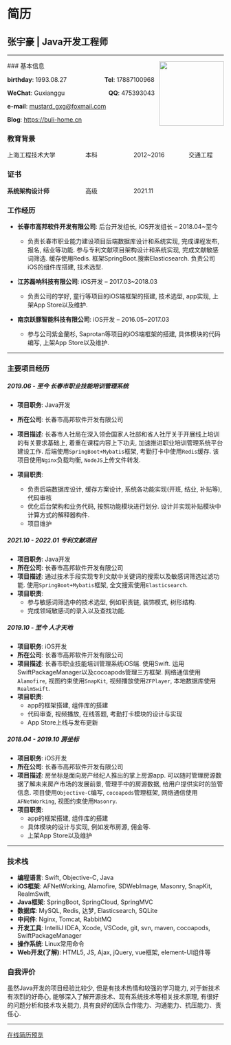 # 简历


<!--more-->



## 张宇豪 | Java开发工程师

***

<div style="float:right">
    <img src="http://mustard_gxg.gitee.io/pic/pictures/2022-02/202202222052294.jpg" width="150">
</div>
### 基本信息

**birthday**: 1993.08.27&emsp;&emsp;&emsp;&emsp;&emsp;&emsp; **Tel**: 17887100968

**WeChat**: Guxianggu&emsp;&emsp;&emsp;&emsp;&emsp;&emsp; &emsp;**QQ**: 475393043

**e-mail**: mustard_gxg@foxmail.com

**Blog**: https://buli-home.cn



### 教育背景

上海工程技术大学&emsp;&emsp;&emsp;&emsp;&emsp;本科&emsp;&emsp;&emsp;&emsp;&emsp;&emsp;2012~2016&emsp;&emsp;&emsp;&emsp;交通工程

### 证书

**系统架构设计师**&emsp;&emsp;&emsp;&emsp;&emsp;&emsp;高级&emsp;&emsp;&emsp;&emsp;&emsp;&emsp;2021.11

### 工作经历

* **长春市高邦软件开发有限公司**: 后台开发组长, iOS开发组长 – 2018.04~至今
  * 负责长春市职业能力建设项目后端数据库设计和系统实现, 完成课程发布, 报名, 结业等功能. 参与专利文献项目架构设计和系统实现, 完成文献敏感词筛选. 缓存使用Redis. 框架SpringBoot.搜索Elasticsearch. 负责公司iOS的组件库搭建, 技术选型. 

* **江苏磊响科技有限公司**: iOS开发 – 2017.03~2018.03
  * 负责公司的学好, 童行等项目的iOS端框架的搭建, 技术选型, app实现, 上架App Store以及维护. 


* **南京跃豚智能科技有限公司**: iOS开发 – 2016.05~2017.03
  * 参与公司紫金蘭杉, Saprotan等项目的iOS端框架的搭建, 具体模块的代码编写, 上架App Store以及维护. 


---

### 主要项目经历

##### 2019.06 - 至今 长春市职业技能培训管理系统

* **项目职务**: Java开发

* **所在公司**: 长春市高邦软件开发有限公司
* **项目描述**: 长春市人社局在深入领会国家人社部和省人社厅关于开展线上培训的有关要求基础上, 着重在课程内容上下功夫, 加速推进职业培训管理系统平台建设工作. 后端使用`SpringBoot+Mybatis`框架, 考勤打卡中使用`Redis`缓存. 该项目使用`Nginx`负载均衡, `NodeJS`上传文件转发. 
* **项目职责**: 
  * 负责后端数据库设计, 缓存方案设计, 系统各功能实现(开班, 结业, 补贴等), 代码审核
  * 优化后台架构和业务代码, 按照功能模块进行划分. 设计并实现补贴模块中计算方式的解释器构件. 
  * 项目维护

##### 2021.10 - 2022.01 专利文献项目

* **项目职务**: Java开发
* **所在公司**: 长春市高邦软件开发有限公司
* **项目描述**: 通过技术手段实现专利文献中关键词的搜索以及敏感词筛选过滤功能. 使用`SpringBoot+Mybatis`框架, 全文搜索使用`Elasticsearch`. 
* **项目职责**:
  * 参与敏感词筛选中的技术选型, 例如职责链, 装饰模式, 树形结构. 
  * 完成领域敏感词的录入以及查找功能. 

##### 2019.10 - 至今 人才天地

* **项目职务**: iOS开发
* **所在公司**: 长春市高邦软件开发有限公司
* **项目描述**: 长春市职业技能培训管理系统iOS端. 使用Swift. 运用SwiftPackageManager以及cocoapods管理三方框架. 网络通信使用`Alamofire`, 视图约束使用`SnapKit`, 视频播放使用`ZFPlayer`, 本地数据库使用`RealmSwift`. 
* **项目职责**: 
  * app的框架搭建, 组件库的搭建
  * 代码审查, 视频播放, 在线答题, 考勤打卡模块的设计与实现
  * App Store上线与发布更新

##### 2018.04 - 2019.10 房坐标

* **项目职务**: iOS开发
* **所在公司**: 长春市高邦软件开发有限公司
* **项目描述**: 房坐标是面向房产经纪人推出的掌上房源app. 可以随时管理房源数据了解未来房产市场的发展前景, 管理手中的房源数据, 给用户提供实时的监管信息. 项目使用`Objective-C`编写, `cocoapods`管理框架, 网络通信使用`AFNetWorking`, 视图约束使用`Masonry`. 
* **项目职责**: 
  * app的框架搭建, 组件库的搭建
  * 具体模块的设计与实现, 例如发布房源, 佣金等.
  * 上架App Store以及维护

---



### 技术栈

* **编程语言**: Swift, Objective-C, Java
* **iOS框架**: AFNetWorking, Alamofire, SDWebImage, Masonry, SnapKit, RealmSwift, 
* **Java框架**: SpringBoot, SpringCloud, SpringMVC
* **数据库**: MySQL, Redis, 达梦, Elasticsearch, SQLite
* **中间件**: Nginx, Tomcat, RabbitMQ
* **开发工具**: IntelliJ IDEA, Xcode, VSCode, git, svn, maven, cocoapods, SwiftPackageManager
* **操作系统**: Linux常用命令
* **Web开发(了解)**: HTML5, JS, Ajax, jQuery, vue框架, element-UI组件等

### 自我评价

虽然Java开发的项目经验比较少, 但是有技术热情和较强的学习能力, 对于新技术有浓烈的好奇心, 能够深入了解开源技术、现有系统技术等相关技术原理, 有很好的问题分析和技术攻关能力, 具有良好的团队合作能力、沟通能力、抗压能力、责任心. 

***

[在线简历预览](http://mustard_gxg.gitee.io/pic/files/2022-02/Resume.pdf)

